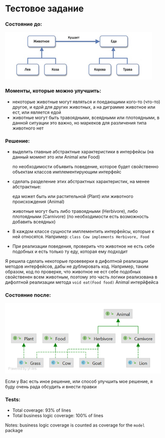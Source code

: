 # Тестовое задание
### Состояние до:

<img src="./src/main/resources/before.png">

### Моменты, которые можно улучшить:
- некоторые животные могут являться и поедающими кого-то (что-то) другое, и едой для других животных, а на диграмме животное или ест, или является едой
- животные могут быть травоядными, всеядными или плотоядными, в данной ситуации это важно, но маркеков для различения типа животного нет

### Решение:
- выделить главные абстрактные характеристики в интерфейсы (на данный момент это или Animal или Food)
  
  по необходимости объявить поведение, которое будет свойственно объектам классов имплементирующим интерфейс
- сделать разделение этих абстрактных характеристик, на менее абстрактные: 

  еда может быть или растительной (Plant) или животного происхождения (Animal)
  
  животные могут быть либо травоядными (Herbivore), либо плотоядными (Carnivore) (по необходимости есть возможность добавить всеядных)
- В каждом классе сущности имплементить интерфейсы, которые к ней относятся. Например:
  `class Cow implements Herbivore, Food`
  
- При реализации поведения, проверить что животное не есть себе подобных и есть только ту еду, которая ему подходит

Я решила сделать некоторые провеверки в дифолтной реализации методов интерфейсов, дабы не дублировать код. 
Например, таким образом, код по проверке, что животное не ест себе подобных свойственен всем животным, поэтому это часть логики реализована в дифолтной реализации метода
`void eat(Food food)` Animal интерйфейса
### Состояние после:

<img src="./src/main/resources/after.png">

Если у Вас есть иное решение, или способ улучшить мое решение, я буду очень рада обсудить и внести правки

### Tests:
- Total coverage: 93% of lines
- Total business logic coverage: 100% of lines

Notes: business logic coverage is counted as coverage for the `model` package